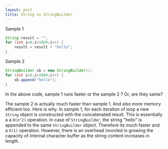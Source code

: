 ```yaml
---
layout: post
title: String vs StringBuilder
---
```


Sample 1

```Java
String result = "";
for (int i=0;i<1000;i++) {
    result = result + "hello";
}
```

Sample 2

```Java
StringBuilder sb = new StringBuilder();
for (int i=0;i<1000;i++) {
    sb.append("hello");
}
```

In the above code, sample 1 runs faster or the sample 2 ? Or, are they same?

The sample 2 is actually much faster than sample 1. And also more memory efficient too.  Here is why. In sample 1, for each iteration of loop a new `String` object is constructed with the concatenated result. This is essentially a a `O(n^2)` operation. In case of `StringBuilder`, the string "hello" is appended to the same `StringBuilder` object. Therefore its much faster and a `O(1)` operation. However, there is an overhead invovled in growing the capacity of internal character buffer as the string content increases in length.
